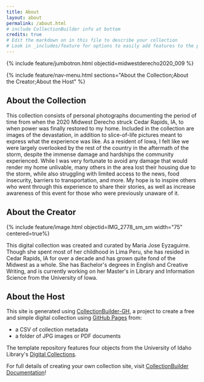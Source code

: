 ```yaml
---
title: About
layout: about
permalink: /about.html
# include CollectionBuilder info at bottom
credits: true
# Edit the markdown on in this file to describe your collection
# Look in _includes/feature for options to easily add features to the page
---
```


{% include feature/jumbotron.html objectid=midwestderecho2020_009 %}

{% include feature/nav-menu.html sections="About the Collection;About the Creator;About the Host" %}

## About the Collection

This collection consists of personal photographs documenting the period of time from when the 2020 Midwest Derecho struck Cedar Rapids, IA, to when power was finally restored to my home. Included in the collection are images of the devastation, in addition to slice-of-life pictures meant to express what the experience was like. As a resident of Iowa, I felt like we were largely overlooked by the rest of the country in the aftermath of the storm, despite the immense damage and hardships the community experienced. While I was very fortunate to avoid any damage that would render my home unlivable, many others in the area lost their housing due to the storm, while also struggling with limited access to the news, food insecurity, barriers to transportation, and more. My hope is to inspire others who went through this experience to share their stories, as well as increase awareness of this event for those who were previously unaware of it.

## About the Creator

{% include feature/image.html objectid=IMG_2778_sm_sm width="75" centered=true%}

This digital collection was created and curated by Maria Jose Eyzaguirre. Though she spent most of her childhood in Lima Peru, she has resided in Cedar Rapids, IA for over a decade and has grown quite fond of the Midwest as a whole. She has Bachelor's degrees in English and Creative Writing, and is currently working on her Master's in Library and Information Science from the University of Iowa.

## About the Host

This site is generated using [CollectionBuilder-GH](https://collectionbuilding.github.io/gh/), a project to create a free and simple digital collection using [GitHub Pages](https://pages.github.com/) from: 

- a CSV of collection metadata
- a folder of JPG images or PDF documents

The template repository features four objects from the University of Idaho Library's [Digital Collections](https://www.lib.uidaho.edu/digital). 

For full details of creating your own collection site, visit [CollectionBuilder Documentation](https://collectionbuilder.github.io/cb-docs/)!

